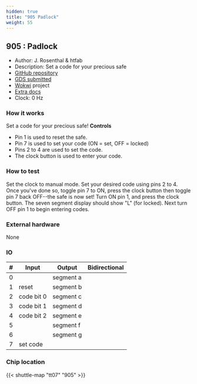 ```yaml
---
hidden: true
title: "905 Padlock"
weight: 55
---
```


## 905 : Padlock

* Author: J. Rosenthal &amp; htfab
* Description: Set a code for your precious safe
* [GitHub repository](https://github.com/htfab/tt07-padlock)
* [GDS submitted](https://github.com/htfab/tt07-padlock/actions/runs/8985117442)
* [Wokwi](https://wokwi.com/projects/397142450561071105) project
* [Extra docs]()
* Clock: 0 Hz

### How it works

Set a code for your precious safe!
**Controls**

* Pin 1 is used to reset the safe.
* Pin 7 is used to set your code (ON = set, OFF = locked)
* Pins 2 to 4 are used to set the code.
* The clock button is used to enter your code.

### How to test

Set the clock to manual mode.
Set your desired code using pins 2 to 4. Once you've done so, toggle pin 7 to ON, press the clock button then toggle pin 7 back OFF--the safe is now set!
Turn ON pin 1, and press the clock button. The seven segment display should show "L" (for locked).
Next turn OFF pin 1 to begin entering codes.

### External hardware

None


### IO

| #             | Input    | Output   | Bidirectional   |
| ------------- | -------- | -------- | --------------- |
| 0 |   | segment a  |         |
| 1 | reset  | segment b  |         |
| 2 | code bit 0  | segment c  |         |
| 3 | code bit 1  | segment d  |         |
| 4 | code bit 2  | segment e  |         |
| 5 |   | segment f  |         |
| 6 |   | segment g  |         |
| 7 | set code  |   |         |


### Chip location

{{< shuttle-map "tt07" "905" >}}
